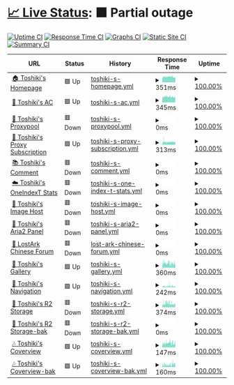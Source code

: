 # [📈 Live Status](https://status.toshiki.top): <!--live status--> **🟧 Partial outage**

[![Uptime CI](https://github.com/andatoshiki/toshiki-status/workflows/Uptime%20CI/badge.svg)](https://github.com/andatoshiki/toshiki-status/actions?query=workflow%3A%22Uptime+CI%22)
[![Response Time CI](https://github.com/andatoshiki/toshiki-status/workflows/Response%20Time%20CI/badge.svg)](https://github.com/andatoshiki/toshiki-status/actions?query=workflow%3A%22Response+Time+CI%22)
[![Graphs CI](https://github.com/andatoshiki/toshiki-status/workflows/Graphs%20CI/badge.svg)](https://github.com/andatoshiki/toshiki-status/actions?query=workflow%3A%22Graphs+CI%22)
[![Static Site CI](https://github.com/andatoshiki/toshiki-status/workflows/Static%20Site%20CI/badge.svg)](https://github.com/andatoshiki/toshiki-status/actions?query=workflow%3A%22Static+Site+CI%22)
[![Summary CI](https://github.com/andatoshiki/toshiki-status/workflows/Summary%20CI/badge.svg)](https://github.com/andatoshiki/toshiki-status/actions?query=workflow%3A%22Summary+CI%22)

<!--start: status pages-->
<!-- This summary is generated by Upptime (https://github.com/upptime/upptime) -->
<!-- Do not edit this manually, your changes will be overwritten -->
<!-- prettier-ignore -->
| URL | Status | History | Response Time | Uptime |
| --- | ------ | ------- | ------------- | ------ |
| <img alt="" src="https://cdn.toshiki.top/img/favicon.png" height="13"> [🏠 Toshiki's Homepage](https://www.toshiki.top/) | 🟩 Up | [toshiki-s-homepage.yml](https://github.com/andatoshiki/toshiki-status/commits/HEAD/history/toshiki-s-homepage.yml) | <details><summary><img alt="Response time graph" src="./graphs/toshiki-s-homepage/response-time-week.png" height="20"> 351ms</summary><br><a href="https://status.toshiki.top/history/toshiki-s-homepage"><img alt="Response time 426" src="https://img.shields.io/endpoint?url=https%3A%2F%2Fraw.githubusercontent.com%2Fandatoshiki%2Ftoshiki-status%2FHEAD%2Fapi%2Ftoshiki-s-homepage%2Fresponse-time.json"></a><br><a href="https://status.toshiki.top/history/toshiki-s-homepage"><img alt="24-hour response time 328" src="https://img.shields.io/endpoint?url=https%3A%2F%2Fraw.githubusercontent.com%2Fandatoshiki%2Ftoshiki-status%2FHEAD%2Fapi%2Ftoshiki-s-homepage%2Fresponse-time-day.json"></a><br><a href="https://status.toshiki.top/history/toshiki-s-homepage"><img alt="7-day response time 351" src="https://img.shields.io/endpoint?url=https%3A%2F%2Fraw.githubusercontent.com%2Fandatoshiki%2Ftoshiki-status%2FHEAD%2Fapi%2Ftoshiki-s-homepage%2Fresponse-time-week.json"></a><br><a href="https://status.toshiki.top/history/toshiki-s-homepage"><img alt="30-day response time 397" src="https://img.shields.io/endpoint?url=https%3A%2F%2Fraw.githubusercontent.com%2Fandatoshiki%2Ftoshiki-status%2FHEAD%2Fapi%2Ftoshiki-s-homepage%2Fresponse-time-month.json"></a><br><a href="https://status.toshiki.top/history/toshiki-s-homepage"><img alt="1-year response time 427" src="https://img.shields.io/endpoint?url=https%3A%2F%2Fraw.githubusercontent.com%2Fandatoshiki%2Ftoshiki-status%2FHEAD%2Fapi%2Ftoshiki-s-homepage%2Fresponse-time-year.json"></a></details> | <details><summary><a href="https://status.toshiki.top/history/toshiki-s-homepage">100.00%</a></summary><a href="https://status.toshiki.top/history/toshiki-s-homepage"><img alt="All-time uptime 100.00%" src="https://img.shields.io/endpoint?url=https%3A%2F%2Fraw.githubusercontent.com%2Fandatoshiki%2Ftoshiki-status%2FHEAD%2Fapi%2Ftoshiki-s-homepage%2Fuptime.json"></a><br><a href="https://status.toshiki.top/history/toshiki-s-homepage"><img alt="24-hour uptime 100.00%" src="https://img.shields.io/endpoint?url=https%3A%2F%2Fraw.githubusercontent.com%2Fandatoshiki%2Ftoshiki-status%2FHEAD%2Fapi%2Ftoshiki-s-homepage%2Fuptime-day.json"></a><br><a href="https://status.toshiki.top/history/toshiki-s-homepage"><img alt="7-day uptime 100.00%" src="https://img.shields.io/endpoint?url=https%3A%2F%2Fraw.githubusercontent.com%2Fandatoshiki%2Ftoshiki-status%2FHEAD%2Fapi%2Ftoshiki-s-homepage%2Fuptime-week.json"></a><br><a href="https://status.toshiki.top/history/toshiki-s-homepage"><img alt="30-day uptime 100.00%" src="https://img.shields.io/endpoint?url=https%3A%2F%2Fraw.githubusercontent.com%2Fandatoshiki%2Ftoshiki-status%2FHEAD%2Fapi%2Ftoshiki-s-homepage%2Fuptime-month.json"></a><br><a href="https://status.toshiki.top/history/toshiki-s-homepage"><img alt="1-year uptime 100.00%" src="https://img.shields.io/endpoint?url=https%3A%2F%2Fraw.githubusercontent.com%2Fandatoshiki%2Ftoshiki-status%2FHEAD%2Fapi%2Ftoshiki-s-homepage%2Fuptime-year.json"></a></details>
| <img alt="" src="https://cdn.toshiki.top/img/favicon.png" height="13"> [💨 Toshiki's AC](https://ac.toshiki.top/) | 🟩 Up | [toshiki-s-ac.yml](https://github.com/andatoshiki/toshiki-status/commits/HEAD/history/toshiki-s-ac.yml) | <details><summary><img alt="Response time graph" src="./graphs/toshiki-s-ac/response-time-week.png" height="20"> 345ms</summary><br><a href="https://status.toshiki.top/history/toshiki-s-ac"><img alt="Response time 386" src="https://img.shields.io/endpoint?url=https%3A%2F%2Fraw.githubusercontent.com%2Fandatoshiki%2Ftoshiki-status%2FHEAD%2Fapi%2Ftoshiki-s-ac%2Fresponse-time.json"></a><br><a href="https://status.toshiki.top/history/toshiki-s-ac"><img alt="24-hour response time 348" src="https://img.shields.io/endpoint?url=https%3A%2F%2Fraw.githubusercontent.com%2Fandatoshiki%2Ftoshiki-status%2FHEAD%2Fapi%2Ftoshiki-s-ac%2Fresponse-time-day.json"></a><br><a href="https://status.toshiki.top/history/toshiki-s-ac"><img alt="7-day response time 345" src="https://img.shields.io/endpoint?url=https%3A%2F%2Fraw.githubusercontent.com%2Fandatoshiki%2Ftoshiki-status%2FHEAD%2Fapi%2Ftoshiki-s-ac%2Fresponse-time-week.json"></a><br><a href="https://status.toshiki.top/history/toshiki-s-ac"><img alt="30-day response time 348" src="https://img.shields.io/endpoint?url=https%3A%2F%2Fraw.githubusercontent.com%2Fandatoshiki%2Ftoshiki-status%2FHEAD%2Fapi%2Ftoshiki-s-ac%2Fresponse-time-month.json"></a><br><a href="https://status.toshiki.top/history/toshiki-s-ac"><img alt="1-year response time 386" src="https://img.shields.io/endpoint?url=https%3A%2F%2Fraw.githubusercontent.com%2Fandatoshiki%2Ftoshiki-status%2FHEAD%2Fapi%2Ftoshiki-s-ac%2Fresponse-time-year.json"></a></details> | <details><summary><a href="https://status.toshiki.top/history/toshiki-s-ac">100.00%</a></summary><a href="https://status.toshiki.top/history/toshiki-s-ac"><img alt="All-time uptime 99.99%" src="https://img.shields.io/endpoint?url=https%3A%2F%2Fraw.githubusercontent.com%2Fandatoshiki%2Ftoshiki-status%2FHEAD%2Fapi%2Ftoshiki-s-ac%2Fuptime.json"></a><br><a href="https://status.toshiki.top/history/toshiki-s-ac"><img alt="24-hour uptime 100.00%" src="https://img.shields.io/endpoint?url=https%3A%2F%2Fraw.githubusercontent.com%2Fandatoshiki%2Ftoshiki-status%2FHEAD%2Fapi%2Ftoshiki-s-ac%2Fuptime-day.json"></a><br><a href="https://status.toshiki.top/history/toshiki-s-ac"><img alt="7-day uptime 100.00%" src="https://img.shields.io/endpoint?url=https%3A%2F%2Fraw.githubusercontent.com%2Fandatoshiki%2Ftoshiki-status%2FHEAD%2Fapi%2Ftoshiki-s-ac%2Fuptime-week.json"></a><br><a href="https://status.toshiki.top/history/toshiki-s-ac"><img alt="30-day uptime 100.00%" src="https://img.shields.io/endpoint?url=https%3A%2F%2Fraw.githubusercontent.com%2Fandatoshiki%2Ftoshiki-status%2FHEAD%2Fapi%2Ftoshiki-s-ac%2Fuptime-month.json"></a><br><a href="https://status.toshiki.top/history/toshiki-s-ac"><img alt="1-year uptime 99.99%" src="https://img.shields.io/endpoint?url=https%3A%2F%2Fraw.githubusercontent.com%2Fandatoshiki%2Ftoshiki-status%2FHEAD%2Fapi%2Ftoshiki-s-ac%2Fuptime-year.json"></a></details>
| <img alt="" src="https://cdn.toshiki.top/img/favicon.png" height="13"> [🌮 Toshiki's Proxypool](https://proxypool.toshiki.top/) | 🟥 Down | [toshiki-s-proxypool.yml](https://github.com/andatoshiki/toshiki-status/commits/HEAD/history/toshiki-s-proxypool.yml) | <details><summary><img alt="Response time graph" src="./graphs/toshiki-s-proxypool/response-time-week.png" height="20"> 0ms</summary><br><a href="https://status.toshiki.top/history/toshiki-s-proxypool"><img alt="Response time 891" src="https://img.shields.io/endpoint?url=https%3A%2F%2Fraw.githubusercontent.com%2Fandatoshiki%2Ftoshiki-status%2FHEAD%2Fapi%2Ftoshiki-s-proxypool%2Fresponse-time.json"></a><br><a href="https://status.toshiki.top/history/toshiki-s-proxypool"><img alt="24-hour response time 0" src="https://img.shields.io/endpoint?url=https%3A%2F%2Fraw.githubusercontent.com%2Fandatoshiki%2Ftoshiki-status%2FHEAD%2Fapi%2Ftoshiki-s-proxypool%2Fresponse-time-day.json"></a><br><a href="https://status.toshiki.top/history/toshiki-s-proxypool"><img alt="7-day response time 0" src="https://img.shields.io/endpoint?url=https%3A%2F%2Fraw.githubusercontent.com%2Fandatoshiki%2Ftoshiki-status%2FHEAD%2Fapi%2Ftoshiki-s-proxypool%2Fresponse-time-week.json"></a><br><a href="https://status.toshiki.top/history/toshiki-s-proxypool"><img alt="30-day response time 0" src="https://img.shields.io/endpoint?url=https%3A%2F%2Fraw.githubusercontent.com%2Fandatoshiki%2Ftoshiki-status%2FHEAD%2Fapi%2Ftoshiki-s-proxypool%2Fresponse-time-month.json"></a><br><a href="https://status.toshiki.top/history/toshiki-s-proxypool"><img alt="1-year response time 891" src="https://img.shields.io/endpoint?url=https%3A%2F%2Fraw.githubusercontent.com%2Fandatoshiki%2Ftoshiki-status%2FHEAD%2Fapi%2Ftoshiki-s-proxypool%2Fresponse-time-year.json"></a></details> | <details><summary><a href="https://status.toshiki.top/history/toshiki-s-proxypool">100.00%</a></summary><a href="https://status.toshiki.top/history/toshiki-s-proxypool"><img alt="All-time uptime 91.08%" src="https://img.shields.io/endpoint?url=https%3A%2F%2Fraw.githubusercontent.com%2Fandatoshiki%2Ftoshiki-status%2FHEAD%2Fapi%2Ftoshiki-s-proxypool%2Fuptime.json"></a><br><a href="https://status.toshiki.top/history/toshiki-s-proxypool"><img alt="24-hour uptime 100.00%" src="https://img.shields.io/endpoint?url=https%3A%2F%2Fraw.githubusercontent.com%2Fandatoshiki%2Ftoshiki-status%2FHEAD%2Fapi%2Ftoshiki-s-proxypool%2Fuptime-day.json"></a><br><a href="https://status.toshiki.top/history/toshiki-s-proxypool"><img alt="7-day uptime 100.00%" src="https://img.shields.io/endpoint?url=https%3A%2F%2Fraw.githubusercontent.com%2Fandatoshiki%2Ftoshiki-status%2FHEAD%2Fapi%2Ftoshiki-s-proxypool%2Fuptime-week.json"></a><br><a href="https://status.toshiki.top/history/toshiki-s-proxypool"><img alt="30-day uptime 100.00%" src="https://img.shields.io/endpoint?url=https%3A%2F%2Fraw.githubusercontent.com%2Fandatoshiki%2Ftoshiki-status%2FHEAD%2Fapi%2Ftoshiki-s-proxypool%2Fuptime-month.json"></a><br><a href="https://status.toshiki.top/history/toshiki-s-proxypool"><img alt="1-year uptime 91.08%" src="https://img.shields.io/endpoint?url=https%3A%2F%2Fraw.githubusercontent.com%2Fandatoshiki%2Ftoshiki-status%2FHEAD%2Fapi%2Ftoshiki-s-proxypool%2Fuptime-year.json"></a></details>
| <img alt="" src="https://cdn.toshiki.top/img/favicon.png" height="13"> [🎏 Toshiki's Proxy Subscription](https://subweb.toshiki.top/) | 🟩 Up | [toshiki-s-proxy-subscription.yml](https://github.com/andatoshiki/toshiki-status/commits/HEAD/history/toshiki-s-proxy-subscription.yml) | <details><summary><img alt="Response time graph" src="./graphs/toshiki-s-proxy-subscription/response-time-week.png" height="20"> 313ms</summary><br><a href="https://status.toshiki.top/history/toshiki-s-proxy-subscription"><img alt="Response time 388" src="https://img.shields.io/endpoint?url=https%3A%2F%2Fraw.githubusercontent.com%2Fandatoshiki%2Ftoshiki-status%2FHEAD%2Fapi%2Ftoshiki-s-proxy-subscription%2Fresponse-time.json"></a><br><a href="https://status.toshiki.top/history/toshiki-s-proxy-subscription"><img alt="24-hour response time 340" src="https://img.shields.io/endpoint?url=https%3A%2F%2Fraw.githubusercontent.com%2Fandatoshiki%2Ftoshiki-status%2FHEAD%2Fapi%2Ftoshiki-s-proxy-subscription%2Fresponse-time-day.json"></a><br><a href="https://status.toshiki.top/history/toshiki-s-proxy-subscription"><img alt="7-day response time 313" src="https://img.shields.io/endpoint?url=https%3A%2F%2Fraw.githubusercontent.com%2Fandatoshiki%2Ftoshiki-status%2FHEAD%2Fapi%2Ftoshiki-s-proxy-subscription%2Fresponse-time-week.json"></a><br><a href="https://status.toshiki.top/history/toshiki-s-proxy-subscription"><img alt="30-day response time 365" src="https://img.shields.io/endpoint?url=https%3A%2F%2Fraw.githubusercontent.com%2Fandatoshiki%2Ftoshiki-status%2FHEAD%2Fapi%2Ftoshiki-s-proxy-subscription%2Fresponse-time-month.json"></a><br><a href="https://status.toshiki.top/history/toshiki-s-proxy-subscription"><img alt="1-year response time 388" src="https://img.shields.io/endpoint?url=https%3A%2F%2Fraw.githubusercontent.com%2Fandatoshiki%2Ftoshiki-status%2FHEAD%2Fapi%2Ftoshiki-s-proxy-subscription%2Fresponse-time-year.json"></a></details> | <details><summary><a href="https://status.toshiki.top/history/toshiki-s-proxy-subscription">100.00%</a></summary><a href="https://status.toshiki.top/history/toshiki-s-proxy-subscription"><img alt="All-time uptime 100.00%" src="https://img.shields.io/endpoint?url=https%3A%2F%2Fraw.githubusercontent.com%2Fandatoshiki%2Ftoshiki-status%2FHEAD%2Fapi%2Ftoshiki-s-proxy-subscription%2Fuptime.json"></a><br><a href="https://status.toshiki.top/history/toshiki-s-proxy-subscription"><img alt="24-hour uptime 100.00%" src="https://img.shields.io/endpoint?url=https%3A%2F%2Fraw.githubusercontent.com%2Fandatoshiki%2Ftoshiki-status%2FHEAD%2Fapi%2Ftoshiki-s-proxy-subscription%2Fuptime-day.json"></a><br><a href="https://status.toshiki.top/history/toshiki-s-proxy-subscription"><img alt="7-day uptime 100.00%" src="https://img.shields.io/endpoint?url=https%3A%2F%2Fraw.githubusercontent.com%2Fandatoshiki%2Ftoshiki-status%2FHEAD%2Fapi%2Ftoshiki-s-proxy-subscription%2Fuptime-week.json"></a><br><a href="https://status.toshiki.top/history/toshiki-s-proxy-subscription"><img alt="30-day uptime 100.00%" src="https://img.shields.io/endpoint?url=https%3A%2F%2Fraw.githubusercontent.com%2Fandatoshiki%2Ftoshiki-status%2FHEAD%2Fapi%2Ftoshiki-s-proxy-subscription%2Fuptime-month.json"></a><br><a href="https://status.toshiki.top/history/toshiki-s-proxy-subscription"><img alt="1-year uptime 100.00%" src="https://img.shields.io/endpoint?url=https%3A%2F%2Fraw.githubusercontent.com%2Fandatoshiki%2Ftoshiki-status%2FHEAD%2Fapi%2Ftoshiki-s-proxy-subscription%2Fuptime-year.json"></a></details>
| <img alt="" src="https://cdn.toshiki.top/img/favicon.png" height="13"> [📚 Toshiki's Comment](https://comment.toshiki.top/) | 🟥 Down | [toshiki-s-comment.yml](https://github.com/andatoshiki/toshiki-status/commits/HEAD/history/toshiki-s-comment.yml) | <details><summary><img alt="Response time graph" src="./graphs/toshiki-s-comment/response-time-week.png" height="20"> 0ms</summary><br><a href="https://status.toshiki.top/history/toshiki-s-comment"><img alt="Response time 3370" src="https://img.shields.io/endpoint?url=https%3A%2F%2Fraw.githubusercontent.com%2Fandatoshiki%2Ftoshiki-status%2FHEAD%2Fapi%2Ftoshiki-s-comment%2Fresponse-time.json"></a><br><a href="https://status.toshiki.top/history/toshiki-s-comment"><img alt="24-hour response time 0" src="https://img.shields.io/endpoint?url=https%3A%2F%2Fraw.githubusercontent.com%2Fandatoshiki%2Ftoshiki-status%2FHEAD%2Fapi%2Ftoshiki-s-comment%2Fresponse-time-day.json"></a><br><a href="https://status.toshiki.top/history/toshiki-s-comment"><img alt="7-day response time 0" src="https://img.shields.io/endpoint?url=https%3A%2F%2Fraw.githubusercontent.com%2Fandatoshiki%2Ftoshiki-status%2FHEAD%2Fapi%2Ftoshiki-s-comment%2Fresponse-time-week.json"></a><br><a href="https://status.toshiki.top/history/toshiki-s-comment"><img alt="30-day response time 0" src="https://img.shields.io/endpoint?url=https%3A%2F%2Fraw.githubusercontent.com%2Fandatoshiki%2Ftoshiki-status%2FHEAD%2Fapi%2Ftoshiki-s-comment%2Fresponse-time-month.json"></a><br><a href="https://status.toshiki.top/history/toshiki-s-comment"><img alt="1-year response time 3370" src="https://img.shields.io/endpoint?url=https%3A%2F%2Fraw.githubusercontent.com%2Fandatoshiki%2Ftoshiki-status%2FHEAD%2Fapi%2Ftoshiki-s-comment%2Fresponse-time-year.json"></a></details> | <details><summary><a href="https://status.toshiki.top/history/toshiki-s-comment">100.00%</a></summary><a href="https://status.toshiki.top/history/toshiki-s-comment"><img alt="All-time uptime 82.71%" src="https://img.shields.io/endpoint?url=https%3A%2F%2Fraw.githubusercontent.com%2Fandatoshiki%2Ftoshiki-status%2FHEAD%2Fapi%2Ftoshiki-s-comment%2Fuptime.json"></a><br><a href="https://status.toshiki.top/history/toshiki-s-comment"><img alt="24-hour uptime 100.00%" src="https://img.shields.io/endpoint?url=https%3A%2F%2Fraw.githubusercontent.com%2Fandatoshiki%2Ftoshiki-status%2FHEAD%2Fapi%2Ftoshiki-s-comment%2Fuptime-day.json"></a><br><a href="https://status.toshiki.top/history/toshiki-s-comment"><img alt="7-day uptime 100.00%" src="https://img.shields.io/endpoint?url=https%3A%2F%2Fraw.githubusercontent.com%2Fandatoshiki%2Ftoshiki-status%2FHEAD%2Fapi%2Ftoshiki-s-comment%2Fuptime-week.json"></a><br><a href="https://status.toshiki.top/history/toshiki-s-comment"><img alt="30-day uptime 100.00%" src="https://img.shields.io/endpoint?url=https%3A%2F%2Fraw.githubusercontent.com%2Fandatoshiki%2Ftoshiki-status%2FHEAD%2Fapi%2Ftoshiki-s-comment%2Fuptime-month.json"></a><br><a href="https://status.toshiki.top/history/toshiki-s-comment"><img alt="1-year uptime 82.71%" src="https://img.shields.io/endpoint?url=https%3A%2F%2Fraw.githubusercontent.com%2Fandatoshiki%2Ftoshiki-status%2FHEAD%2Fapi%2Ftoshiki-s-comment%2Fuptime-year.json"></a></details>
| <img alt="" src="https://cdn.toshiki.top/img/oneindext.ico" height="13"> [☁️ Toshiki's OneIndexT Stats](https://oneindext.toshiki.top/) | 🟥 Down | [toshiki-s-one-index-t-stats.yml](https://github.com/andatoshiki/toshiki-status/commits/HEAD/history/toshiki-s-one-index-t-stats.yml) | <details><summary><img alt="Response time graph" src="./graphs/toshiki-s-one-index-t-stats/response-time-week.png" height="20"> 0ms</summary><br><a href="https://status.toshiki.top/history/toshiki-s-one-index-t-stats"><img alt="Response time 338" src="https://img.shields.io/endpoint?url=https%3A%2F%2Fraw.githubusercontent.com%2Fandatoshiki%2Ftoshiki-status%2FHEAD%2Fapi%2Ftoshiki-s-one-index-t-stats%2Fresponse-time.json"></a><br><a href="https://status.toshiki.top/history/toshiki-s-one-index-t-stats"><img alt="24-hour response time 0" src="https://img.shields.io/endpoint?url=https%3A%2F%2Fraw.githubusercontent.com%2Fandatoshiki%2Ftoshiki-status%2FHEAD%2Fapi%2Ftoshiki-s-one-index-t-stats%2Fresponse-time-day.json"></a><br><a href="https://status.toshiki.top/history/toshiki-s-one-index-t-stats"><img alt="7-day response time 0" src="https://img.shields.io/endpoint?url=https%3A%2F%2Fraw.githubusercontent.com%2Fandatoshiki%2Ftoshiki-status%2FHEAD%2Fapi%2Ftoshiki-s-one-index-t-stats%2Fresponse-time-week.json"></a><br><a href="https://status.toshiki.top/history/toshiki-s-one-index-t-stats"><img alt="30-day response time 0" src="https://img.shields.io/endpoint?url=https%3A%2F%2Fraw.githubusercontent.com%2Fandatoshiki%2Ftoshiki-status%2FHEAD%2Fapi%2Ftoshiki-s-one-index-t-stats%2Fresponse-time-month.json"></a><br><a href="https://status.toshiki.top/history/toshiki-s-one-index-t-stats"><img alt="1-year response time 338" src="https://img.shields.io/endpoint?url=https%3A%2F%2Fraw.githubusercontent.com%2Fandatoshiki%2Ftoshiki-status%2FHEAD%2Fapi%2Ftoshiki-s-one-index-t-stats%2Fresponse-time-year.json"></a></details> | <details><summary><a href="https://status.toshiki.top/history/toshiki-s-one-index-t-stats">100.00%</a></summary><a href="https://status.toshiki.top/history/toshiki-s-one-index-t-stats"><img alt="All-time uptime 82.62%" src="https://img.shields.io/endpoint?url=https%3A%2F%2Fraw.githubusercontent.com%2Fandatoshiki%2Ftoshiki-status%2FHEAD%2Fapi%2Ftoshiki-s-one-index-t-stats%2Fuptime.json"></a><br><a href="https://status.toshiki.top/history/toshiki-s-one-index-t-stats"><img alt="24-hour uptime 100.00%" src="https://img.shields.io/endpoint?url=https%3A%2F%2Fraw.githubusercontent.com%2Fandatoshiki%2Ftoshiki-status%2FHEAD%2Fapi%2Ftoshiki-s-one-index-t-stats%2Fuptime-day.json"></a><br><a href="https://status.toshiki.top/history/toshiki-s-one-index-t-stats"><img alt="7-day uptime 100.00%" src="https://img.shields.io/endpoint?url=https%3A%2F%2Fraw.githubusercontent.com%2Fandatoshiki%2Ftoshiki-status%2FHEAD%2Fapi%2Ftoshiki-s-one-index-t-stats%2Fuptime-week.json"></a><br><a href="https://status.toshiki.top/history/toshiki-s-one-index-t-stats"><img alt="30-day uptime 100.00%" src="https://img.shields.io/endpoint?url=https%3A%2F%2Fraw.githubusercontent.com%2Fandatoshiki%2Ftoshiki-status%2FHEAD%2Fapi%2Ftoshiki-s-one-index-t-stats%2Fuptime-month.json"></a><br><a href="https://status.toshiki.top/history/toshiki-s-one-index-t-stats"><img alt="1-year uptime 82.62%" src="https://img.shields.io/endpoint?url=https%3A%2F%2Fraw.githubusercontent.com%2Fandatoshiki%2Ftoshiki-status%2FHEAD%2Fapi%2Ftoshiki-s-one-index-t-stats%2Fuptime-year.json"></a></details>
| <img alt="" src="https://image.toshiki.top/favicon.ico" height="13"> [🥓 Toshiki's Image Host](https://image.toshiki.top/) | 🟥 Down | [toshiki-s-image-host.yml](https://github.com/andatoshiki/toshiki-status/commits/HEAD/history/toshiki-s-image-host.yml) | <details><summary><img alt="Response time graph" src="./graphs/toshiki-s-image-host/response-time-week.png" height="20"> 0ms</summary><br><a href="https://status.toshiki.top/history/toshiki-s-image-host"><img alt="Response time 687" src="https://img.shields.io/endpoint?url=https%3A%2F%2Fraw.githubusercontent.com%2Fandatoshiki%2Ftoshiki-status%2FHEAD%2Fapi%2Ftoshiki-s-image-host%2Fresponse-time.json"></a><br><a href="https://status.toshiki.top/history/toshiki-s-image-host"><img alt="24-hour response time 0" src="https://img.shields.io/endpoint?url=https%3A%2F%2Fraw.githubusercontent.com%2Fandatoshiki%2Ftoshiki-status%2FHEAD%2Fapi%2Ftoshiki-s-image-host%2Fresponse-time-day.json"></a><br><a href="https://status.toshiki.top/history/toshiki-s-image-host"><img alt="7-day response time 0" src="https://img.shields.io/endpoint?url=https%3A%2F%2Fraw.githubusercontent.com%2Fandatoshiki%2Ftoshiki-status%2FHEAD%2Fapi%2Ftoshiki-s-image-host%2Fresponse-time-week.json"></a><br><a href="https://status.toshiki.top/history/toshiki-s-image-host"><img alt="30-day response time 0" src="https://img.shields.io/endpoint?url=https%3A%2F%2Fraw.githubusercontent.com%2Fandatoshiki%2Ftoshiki-status%2FHEAD%2Fapi%2Ftoshiki-s-image-host%2Fresponse-time-month.json"></a><br><a href="https://status.toshiki.top/history/toshiki-s-image-host"><img alt="1-year response time 687" src="https://img.shields.io/endpoint?url=https%3A%2F%2Fraw.githubusercontent.com%2Fandatoshiki%2Ftoshiki-status%2FHEAD%2Fapi%2Ftoshiki-s-image-host%2Fresponse-time-year.json"></a></details> | <details><summary><a href="https://status.toshiki.top/history/toshiki-s-image-host">100.00%</a></summary><a href="https://status.toshiki.top/history/toshiki-s-image-host"><img alt="All-time uptime 99.43%" src="https://img.shields.io/endpoint?url=https%3A%2F%2Fraw.githubusercontent.com%2Fandatoshiki%2Ftoshiki-status%2FHEAD%2Fapi%2Ftoshiki-s-image-host%2Fuptime.json"></a><br><a href="https://status.toshiki.top/history/toshiki-s-image-host"><img alt="24-hour uptime 100.00%" src="https://img.shields.io/endpoint?url=https%3A%2F%2Fraw.githubusercontent.com%2Fandatoshiki%2Ftoshiki-status%2FHEAD%2Fapi%2Ftoshiki-s-image-host%2Fuptime-day.json"></a><br><a href="https://status.toshiki.top/history/toshiki-s-image-host"><img alt="7-day uptime 100.00%" src="https://img.shields.io/endpoint?url=https%3A%2F%2Fraw.githubusercontent.com%2Fandatoshiki%2Ftoshiki-status%2FHEAD%2Fapi%2Ftoshiki-s-image-host%2Fuptime-week.json"></a><br><a href="https://status.toshiki.top/history/toshiki-s-image-host"><img alt="30-day uptime 100.00%" src="https://img.shields.io/endpoint?url=https%3A%2F%2Fraw.githubusercontent.com%2Fandatoshiki%2Ftoshiki-status%2FHEAD%2Fapi%2Ftoshiki-s-image-host%2Fuptime-month.json"></a><br><a href="https://status.toshiki.top/history/toshiki-s-image-host"><img alt="1-year uptime 99.43%" src="https://img.shields.io/endpoint?url=https%3A%2F%2Fraw.githubusercontent.com%2Fandatoshiki%2Ftoshiki-status%2FHEAD%2Fapi%2Ftoshiki-s-image-host%2Fuptime-year.json"></a></details>
| <img alt="" src="https://cdn.toshiki.top/img/favicon.png" height="13"> [🍭 Toshiki's Aria2 Panel](http://download.toshiki.top/) | 🟥 Down | [toshiki-s-aria2-panel.yml](https://github.com/andatoshiki/toshiki-status/commits/HEAD/history/toshiki-s-aria2-panel.yml) | <details><summary><img alt="Response time graph" src="./graphs/toshiki-s-aria2-panel/response-time-week.png" height="20"> 0ms</summary><br><a href="https://status.toshiki.top/history/toshiki-s-aria2-panel"><img alt="Response time 2131" src="https://img.shields.io/endpoint?url=https%3A%2F%2Fraw.githubusercontent.com%2Fandatoshiki%2Ftoshiki-status%2FHEAD%2Fapi%2Ftoshiki-s-aria2-panel%2Fresponse-time.json"></a><br><a href="https://status.toshiki.top/history/toshiki-s-aria2-panel"><img alt="24-hour response time 0" src="https://img.shields.io/endpoint?url=https%3A%2F%2Fraw.githubusercontent.com%2Fandatoshiki%2Ftoshiki-status%2FHEAD%2Fapi%2Ftoshiki-s-aria2-panel%2Fresponse-time-day.json"></a><br><a href="https://status.toshiki.top/history/toshiki-s-aria2-panel"><img alt="7-day response time 0" src="https://img.shields.io/endpoint?url=https%3A%2F%2Fraw.githubusercontent.com%2Fandatoshiki%2Ftoshiki-status%2FHEAD%2Fapi%2Ftoshiki-s-aria2-panel%2Fresponse-time-week.json"></a><br><a href="https://status.toshiki.top/history/toshiki-s-aria2-panel"><img alt="30-day response time 0" src="https://img.shields.io/endpoint?url=https%3A%2F%2Fraw.githubusercontent.com%2Fandatoshiki%2Ftoshiki-status%2FHEAD%2Fapi%2Ftoshiki-s-aria2-panel%2Fresponse-time-month.json"></a><br><a href="https://status.toshiki.top/history/toshiki-s-aria2-panel"><img alt="1-year response time 2131" src="https://img.shields.io/endpoint?url=https%3A%2F%2Fraw.githubusercontent.com%2Fandatoshiki%2Ftoshiki-status%2FHEAD%2Fapi%2Ftoshiki-s-aria2-panel%2Fresponse-time-year.json"></a></details> | <details><summary><a href="https://status.toshiki.top/history/toshiki-s-aria2-panel">100.00%</a></summary><a href="https://status.toshiki.top/history/toshiki-s-aria2-panel"><img alt="All-time uptime 75.24%" src="https://img.shields.io/endpoint?url=https%3A%2F%2Fraw.githubusercontent.com%2Fandatoshiki%2Ftoshiki-status%2FHEAD%2Fapi%2Ftoshiki-s-aria2-panel%2Fuptime.json"></a><br><a href="https://status.toshiki.top/history/toshiki-s-aria2-panel"><img alt="24-hour uptime 100.00%" src="https://img.shields.io/endpoint?url=https%3A%2F%2Fraw.githubusercontent.com%2Fandatoshiki%2Ftoshiki-status%2FHEAD%2Fapi%2Ftoshiki-s-aria2-panel%2Fuptime-day.json"></a><br><a href="https://status.toshiki.top/history/toshiki-s-aria2-panel"><img alt="7-day uptime 100.00%" src="https://img.shields.io/endpoint?url=https%3A%2F%2Fraw.githubusercontent.com%2Fandatoshiki%2Ftoshiki-status%2FHEAD%2Fapi%2Ftoshiki-s-aria2-panel%2Fuptime-week.json"></a><br><a href="https://status.toshiki.top/history/toshiki-s-aria2-panel"><img alt="30-day uptime 100.00%" src="https://img.shields.io/endpoint?url=https%3A%2F%2Fraw.githubusercontent.com%2Fandatoshiki%2Ftoshiki-status%2FHEAD%2Fapi%2Ftoshiki-s-aria2-panel%2Fuptime-month.json"></a><br><a href="https://status.toshiki.top/history/toshiki-s-aria2-panel"><img alt="1-year uptime 75.24%" src="https://img.shields.io/endpoint?url=https%3A%2F%2Fraw.githubusercontent.com%2Fandatoshiki%2Ftoshiki-status%2FHEAD%2Fapi%2Ftoshiki-s-aria2-panel%2Fuptime-year.json"></a></details>
| <img alt="" src="https://cdn.jsdelivr.net/gh/white-windmills/lostark-forum@master/img/lostarkFavicon/lostarkFav.png" height="13"> [🍛 LostArk Chinese Forum](https://lost-ark.top/) | 🟥 Down | [lost-ark-chinese-forum.yml](https://github.com/andatoshiki/toshiki-status/commits/HEAD/history/lost-ark-chinese-forum.yml) | <details><summary><img alt="Response time graph" src="./graphs/lost-ark-chinese-forum/response-time-week.png" height="20"> 0ms</summary><br><a href="https://status.toshiki.top/history/lost-ark-chinese-forum"><img alt="Response time 2747" src="https://img.shields.io/endpoint?url=https%3A%2F%2Fraw.githubusercontent.com%2Fandatoshiki%2Ftoshiki-status%2FHEAD%2Fapi%2Flost-ark-chinese-forum%2Fresponse-time.json"></a><br><a href="https://status.toshiki.top/history/lost-ark-chinese-forum"><img alt="24-hour response time 0" src="https://img.shields.io/endpoint?url=https%3A%2F%2Fraw.githubusercontent.com%2Fandatoshiki%2Ftoshiki-status%2FHEAD%2Fapi%2Flost-ark-chinese-forum%2Fresponse-time-day.json"></a><br><a href="https://status.toshiki.top/history/lost-ark-chinese-forum"><img alt="7-day response time 0" src="https://img.shields.io/endpoint?url=https%3A%2F%2Fraw.githubusercontent.com%2Fandatoshiki%2Ftoshiki-status%2FHEAD%2Fapi%2Flost-ark-chinese-forum%2Fresponse-time-week.json"></a><br><a href="https://status.toshiki.top/history/lost-ark-chinese-forum"><img alt="30-day response time 0" src="https://img.shields.io/endpoint?url=https%3A%2F%2Fraw.githubusercontent.com%2Fandatoshiki%2Ftoshiki-status%2FHEAD%2Fapi%2Flost-ark-chinese-forum%2Fresponse-time-month.json"></a><br><a href="https://status.toshiki.top/history/lost-ark-chinese-forum"><img alt="1-year response time 2747" src="https://img.shields.io/endpoint?url=https%3A%2F%2Fraw.githubusercontent.com%2Fandatoshiki%2Ftoshiki-status%2FHEAD%2Fapi%2Flost-ark-chinese-forum%2Fresponse-time-year.json"></a></details> | <details><summary><a href="https://status.toshiki.top/history/lost-ark-chinese-forum">100.00%</a></summary><a href="https://status.toshiki.top/history/lost-ark-chinese-forum"><img alt="All-time uptime 95.08%" src="https://img.shields.io/endpoint?url=https%3A%2F%2Fraw.githubusercontent.com%2Fandatoshiki%2Ftoshiki-status%2FHEAD%2Fapi%2Flost-ark-chinese-forum%2Fuptime.json"></a><br><a href="https://status.toshiki.top/history/lost-ark-chinese-forum"><img alt="24-hour uptime 100.00%" src="https://img.shields.io/endpoint?url=https%3A%2F%2Fraw.githubusercontent.com%2Fandatoshiki%2Ftoshiki-status%2FHEAD%2Fapi%2Flost-ark-chinese-forum%2Fuptime-day.json"></a><br><a href="https://status.toshiki.top/history/lost-ark-chinese-forum"><img alt="7-day uptime 100.00%" src="https://img.shields.io/endpoint?url=https%3A%2F%2Fraw.githubusercontent.com%2Fandatoshiki%2Ftoshiki-status%2FHEAD%2Fapi%2Flost-ark-chinese-forum%2Fuptime-week.json"></a><br><a href="https://status.toshiki.top/history/lost-ark-chinese-forum"><img alt="30-day uptime 68.43%" src="https://img.shields.io/endpoint?url=https%3A%2F%2Fraw.githubusercontent.com%2Fandatoshiki%2Ftoshiki-status%2FHEAD%2Fapi%2Flost-ark-chinese-forum%2Fuptime-month.json"></a><br><a href="https://status.toshiki.top/history/lost-ark-chinese-forum"><img alt="1-year uptime 95.08%" src="https://img.shields.io/endpoint?url=https%3A%2F%2Fraw.githubusercontent.com%2Fandatoshiki%2Ftoshiki-status%2FHEAD%2Fapi%2Flost-ark-chinese-forum%2Fuptime-year.json"></a></details>
| <img alt="" src="https://gallery.toshiki.top/favicon.ico" height="13"> [🎠 Toshiki's Gallery](https://gallery.toshiki.top/) | 🟩 Up | [toshiki-s-gallery.yml](https://github.com/andatoshiki/toshiki-status/commits/HEAD/history/toshiki-s-gallery.yml) | <details><summary><img alt="Response time graph" src="./graphs/toshiki-s-gallery/response-time-week.png" height="20"> 360ms</summary><br><a href="https://status.toshiki.top/history/toshiki-s-gallery"><img alt="Response time 370" src="https://img.shields.io/endpoint?url=https%3A%2F%2Fraw.githubusercontent.com%2Fandatoshiki%2Ftoshiki-status%2FHEAD%2Fapi%2Ftoshiki-s-gallery%2Fresponse-time.json"></a><br><a href="https://status.toshiki.top/history/toshiki-s-gallery"><img alt="24-hour response time 378" src="https://img.shields.io/endpoint?url=https%3A%2F%2Fraw.githubusercontent.com%2Fandatoshiki%2Ftoshiki-status%2FHEAD%2Fapi%2Ftoshiki-s-gallery%2Fresponse-time-day.json"></a><br><a href="https://status.toshiki.top/history/toshiki-s-gallery"><img alt="7-day response time 360" src="https://img.shields.io/endpoint?url=https%3A%2F%2Fraw.githubusercontent.com%2Fandatoshiki%2Ftoshiki-status%2FHEAD%2Fapi%2Ftoshiki-s-gallery%2Fresponse-time-week.json"></a><br><a href="https://status.toshiki.top/history/toshiki-s-gallery"><img alt="30-day response time 385" src="https://img.shields.io/endpoint?url=https%3A%2F%2Fraw.githubusercontent.com%2Fandatoshiki%2Ftoshiki-status%2FHEAD%2Fapi%2Ftoshiki-s-gallery%2Fresponse-time-month.json"></a><br><a href="https://status.toshiki.top/history/toshiki-s-gallery"><img alt="1-year response time 370" src="https://img.shields.io/endpoint?url=https%3A%2F%2Fraw.githubusercontent.com%2Fandatoshiki%2Ftoshiki-status%2FHEAD%2Fapi%2Ftoshiki-s-gallery%2Fresponse-time-year.json"></a></details> | <details><summary><a href="https://status.toshiki.top/history/toshiki-s-gallery">100.00%</a></summary><a href="https://status.toshiki.top/history/toshiki-s-gallery"><img alt="All-time uptime 99.99%" src="https://img.shields.io/endpoint?url=https%3A%2F%2Fraw.githubusercontent.com%2Fandatoshiki%2Ftoshiki-status%2FHEAD%2Fapi%2Ftoshiki-s-gallery%2Fuptime.json"></a><br><a href="https://status.toshiki.top/history/toshiki-s-gallery"><img alt="24-hour uptime 100.00%" src="https://img.shields.io/endpoint?url=https%3A%2F%2Fraw.githubusercontent.com%2Fandatoshiki%2Ftoshiki-status%2FHEAD%2Fapi%2Ftoshiki-s-gallery%2Fuptime-day.json"></a><br><a href="https://status.toshiki.top/history/toshiki-s-gallery"><img alt="7-day uptime 100.00%" src="https://img.shields.io/endpoint?url=https%3A%2F%2Fraw.githubusercontent.com%2Fandatoshiki%2Ftoshiki-status%2FHEAD%2Fapi%2Ftoshiki-s-gallery%2Fuptime-week.json"></a><br><a href="https://status.toshiki.top/history/toshiki-s-gallery"><img alt="30-day uptime 100.00%" src="https://img.shields.io/endpoint?url=https%3A%2F%2Fraw.githubusercontent.com%2Fandatoshiki%2Ftoshiki-status%2FHEAD%2Fapi%2Ftoshiki-s-gallery%2Fuptime-month.json"></a><br><a href="https://status.toshiki.top/history/toshiki-s-gallery"><img alt="1-year uptime 99.99%" src="https://img.shields.io/endpoint?url=https%3A%2F%2Fraw.githubusercontent.com%2Fandatoshiki%2Ftoshiki-status%2FHEAD%2Fapi%2Ftoshiki-s-gallery%2Fuptime-year.json"></a></details>
| <img alt="" src="https://gallery.toshiki.top/favicon.ico" height="13"> [🍩 Toshiki's Navigation](https://nav.toshiki.top/) | 🟩 Up | [toshiki-s-navigation.yml](https://github.com/andatoshiki/toshiki-status/commits/HEAD/history/toshiki-s-navigation.yml) | <details><summary><img alt="Response time graph" src="./graphs/toshiki-s-navigation/response-time-week.png" height="20"> 242ms</summary><br><a href="https://status.toshiki.top/history/toshiki-s-navigation"><img alt="Response time 273" src="https://img.shields.io/endpoint?url=https%3A%2F%2Fraw.githubusercontent.com%2Fandatoshiki%2Ftoshiki-status%2FHEAD%2Fapi%2Ftoshiki-s-navigation%2Fresponse-time.json"></a><br><a href="https://status.toshiki.top/history/toshiki-s-navigation"><img alt="24-hour response time 184" src="https://img.shields.io/endpoint?url=https%3A%2F%2Fraw.githubusercontent.com%2Fandatoshiki%2Ftoshiki-status%2FHEAD%2Fapi%2Ftoshiki-s-navigation%2Fresponse-time-day.json"></a><br><a href="https://status.toshiki.top/history/toshiki-s-navigation"><img alt="7-day response time 242" src="https://img.shields.io/endpoint?url=https%3A%2F%2Fraw.githubusercontent.com%2Fandatoshiki%2Ftoshiki-status%2FHEAD%2Fapi%2Ftoshiki-s-navigation%2Fresponse-time-week.json"></a><br><a href="https://status.toshiki.top/history/toshiki-s-navigation"><img alt="30-day response time 253" src="https://img.shields.io/endpoint?url=https%3A%2F%2Fraw.githubusercontent.com%2Fandatoshiki%2Ftoshiki-status%2FHEAD%2Fapi%2Ftoshiki-s-navigation%2Fresponse-time-month.json"></a><br><a href="https://status.toshiki.top/history/toshiki-s-navigation"><img alt="1-year response time 273" src="https://img.shields.io/endpoint?url=https%3A%2F%2Fraw.githubusercontent.com%2Fandatoshiki%2Ftoshiki-status%2FHEAD%2Fapi%2Ftoshiki-s-navigation%2Fresponse-time-year.json"></a></details> | <details><summary><a href="https://status.toshiki.top/history/toshiki-s-navigation">100.00%</a></summary><a href="https://status.toshiki.top/history/toshiki-s-navigation"><img alt="All-time uptime 99.04%" src="https://img.shields.io/endpoint?url=https%3A%2F%2Fraw.githubusercontent.com%2Fandatoshiki%2Ftoshiki-status%2FHEAD%2Fapi%2Ftoshiki-s-navigation%2Fuptime.json"></a><br><a href="https://status.toshiki.top/history/toshiki-s-navigation"><img alt="24-hour uptime 100.00%" src="https://img.shields.io/endpoint?url=https%3A%2F%2Fraw.githubusercontent.com%2Fandatoshiki%2Ftoshiki-status%2FHEAD%2Fapi%2Ftoshiki-s-navigation%2Fuptime-day.json"></a><br><a href="https://status.toshiki.top/history/toshiki-s-navigation"><img alt="7-day uptime 100.00%" src="https://img.shields.io/endpoint?url=https%3A%2F%2Fraw.githubusercontent.com%2Fandatoshiki%2Ftoshiki-status%2FHEAD%2Fapi%2Ftoshiki-s-navigation%2Fuptime-week.json"></a><br><a href="https://status.toshiki.top/history/toshiki-s-navigation"><img alt="30-day uptime 100.00%" src="https://img.shields.io/endpoint?url=https%3A%2F%2Fraw.githubusercontent.com%2Fandatoshiki%2Ftoshiki-status%2FHEAD%2Fapi%2Ftoshiki-s-navigation%2Fuptime-month.json"></a><br><a href="https://status.toshiki.top/history/toshiki-s-navigation"><img alt="1-year uptime 99.04%" src="https://img.shields.io/endpoint?url=https%3A%2F%2Fraw.githubusercontent.com%2Fandatoshiki%2Ftoshiki-status%2FHEAD%2Fapi%2Ftoshiki-s-navigation%2Fuptime-year.json"></a></details>
| <img alt="" src="https://gallery.toshiki.top/favicon.ico" height="13"> [🐻 Toshiki's R2 Storage](https://r2.toshiki.dev/) | 🟥 Down | [toshiki-s-r2-storage.yml](https://github.com/andatoshiki/toshiki-status/commits/HEAD/history/toshiki-s-r2-storage.yml) | <details><summary><img alt="Response time graph" src="./graphs/toshiki-s-r2-storage/response-time-week.png" height="20"> 374ms</summary><br><a href="https://status.toshiki.top/history/toshiki-s-r2-storage"><img alt="Response time 410" src="https://img.shields.io/endpoint?url=https%3A%2F%2Fraw.githubusercontent.com%2Fandatoshiki%2Ftoshiki-status%2FHEAD%2Fapi%2Ftoshiki-s-r2-storage%2Fresponse-time.json"></a><br><a href="https://status.toshiki.top/history/toshiki-s-r2-storage"><img alt="24-hour response time 360" src="https://img.shields.io/endpoint?url=https%3A%2F%2Fraw.githubusercontent.com%2Fandatoshiki%2Ftoshiki-status%2FHEAD%2Fapi%2Ftoshiki-s-r2-storage%2Fresponse-time-day.json"></a><br><a href="https://status.toshiki.top/history/toshiki-s-r2-storage"><img alt="7-day response time 374" src="https://img.shields.io/endpoint?url=https%3A%2F%2Fraw.githubusercontent.com%2Fandatoshiki%2Ftoshiki-status%2FHEAD%2Fapi%2Ftoshiki-s-r2-storage%2Fresponse-time-week.json"></a><br><a href="https://status.toshiki.top/history/toshiki-s-r2-storage"><img alt="30-day response time 392" src="https://img.shields.io/endpoint?url=https%3A%2F%2Fraw.githubusercontent.com%2Fandatoshiki%2Ftoshiki-status%2FHEAD%2Fapi%2Ftoshiki-s-r2-storage%2Fresponse-time-month.json"></a><br><a href="https://status.toshiki.top/history/toshiki-s-r2-storage"><img alt="1-year response time 410" src="https://img.shields.io/endpoint?url=https%3A%2F%2Fraw.githubusercontent.com%2Fandatoshiki%2Ftoshiki-status%2FHEAD%2Fapi%2Ftoshiki-s-r2-storage%2Fresponse-time-year.json"></a></details> | <details><summary><a href="https://status.toshiki.top/history/toshiki-s-r2-storage">100.00%</a></summary><a href="https://status.toshiki.top/history/toshiki-s-r2-storage"><img alt="All-time uptime 83.54%" src="https://img.shields.io/endpoint?url=https%3A%2F%2Fraw.githubusercontent.com%2Fandatoshiki%2Ftoshiki-status%2FHEAD%2Fapi%2Ftoshiki-s-r2-storage%2Fuptime.json"></a><br><a href="https://status.toshiki.top/history/toshiki-s-r2-storage"><img alt="24-hour uptime 100.00%" src="https://img.shields.io/endpoint?url=https%3A%2F%2Fraw.githubusercontent.com%2Fandatoshiki%2Ftoshiki-status%2FHEAD%2Fapi%2Ftoshiki-s-r2-storage%2Fuptime-day.json"></a><br><a href="https://status.toshiki.top/history/toshiki-s-r2-storage"><img alt="7-day uptime 100.00%" src="https://img.shields.io/endpoint?url=https%3A%2F%2Fraw.githubusercontent.com%2Fandatoshiki%2Ftoshiki-status%2FHEAD%2Fapi%2Ftoshiki-s-r2-storage%2Fuptime-week.json"></a><br><a href="https://status.toshiki.top/history/toshiki-s-r2-storage"><img alt="30-day uptime 100.00%" src="https://img.shields.io/endpoint?url=https%3A%2F%2Fraw.githubusercontent.com%2Fandatoshiki%2Ftoshiki-status%2FHEAD%2Fapi%2Ftoshiki-s-r2-storage%2Fuptime-month.json"></a><br><a href="https://status.toshiki.top/history/toshiki-s-r2-storage"><img alt="1-year uptime 83.54%" src="https://img.shields.io/endpoint?url=https%3A%2F%2Fraw.githubusercontent.com%2Fandatoshiki%2Ftoshiki-status%2FHEAD%2Fapi%2Ftoshiki-s-r2-storage%2Fuptime-year.json"></a></details>
| <img alt="" src="https://gallery.toshiki.top/favicon.ico" height="13"> [🐗 Toshiki's R2 Storage-bak](https://r2.toshiki.top/) | 🟥 Down | [toshiki-s-r2-storage-bak.yml](https://github.com/andatoshiki/toshiki-status/commits/HEAD/history/toshiki-s-r2-storage-bak.yml) | <details><summary><img alt="Response time graph" src="./graphs/toshiki-s-r2-storage-bak/response-time-week.png" height="20"> 0ms</summary><br><a href="https://status.toshiki.top/history/toshiki-s-r2-storage-bak"><img alt="Response time 481" src="https://img.shields.io/endpoint?url=https%3A%2F%2Fraw.githubusercontent.com%2Fandatoshiki%2Ftoshiki-status%2FHEAD%2Fapi%2Ftoshiki-s-r2-storage-bak%2Fresponse-time.json"></a><br><a href="https://status.toshiki.top/history/toshiki-s-r2-storage-bak"><img alt="24-hour response time 0" src="https://img.shields.io/endpoint?url=https%3A%2F%2Fraw.githubusercontent.com%2Fandatoshiki%2Ftoshiki-status%2FHEAD%2Fapi%2Ftoshiki-s-r2-storage-bak%2Fresponse-time-day.json"></a><br><a href="https://status.toshiki.top/history/toshiki-s-r2-storage-bak"><img alt="7-day response time 0" src="https://img.shields.io/endpoint?url=https%3A%2F%2Fraw.githubusercontent.com%2Fandatoshiki%2Ftoshiki-status%2FHEAD%2Fapi%2Ftoshiki-s-r2-storage-bak%2Fresponse-time-week.json"></a><br><a href="https://status.toshiki.top/history/toshiki-s-r2-storage-bak"><img alt="30-day response time 0" src="https://img.shields.io/endpoint?url=https%3A%2F%2Fraw.githubusercontent.com%2Fandatoshiki%2Ftoshiki-status%2FHEAD%2Fapi%2Ftoshiki-s-r2-storage-bak%2Fresponse-time-month.json"></a><br><a href="https://status.toshiki.top/history/toshiki-s-r2-storage-bak"><img alt="1-year response time 481" src="https://img.shields.io/endpoint?url=https%3A%2F%2Fraw.githubusercontent.com%2Fandatoshiki%2Ftoshiki-status%2FHEAD%2Fapi%2Ftoshiki-s-r2-storage-bak%2Fresponse-time-year.json"></a></details> | <details><summary><a href="https://status.toshiki.top/history/toshiki-s-r2-storage-bak">100.00%</a></summary><a href="https://status.toshiki.top/history/toshiki-s-r2-storage-bak"><img alt="All-time uptime 83.54%" src="https://img.shields.io/endpoint?url=https%3A%2F%2Fraw.githubusercontent.com%2Fandatoshiki%2Ftoshiki-status%2FHEAD%2Fapi%2Ftoshiki-s-r2-storage-bak%2Fuptime.json"></a><br><a href="https://status.toshiki.top/history/toshiki-s-r2-storage-bak"><img alt="24-hour uptime 100.00%" src="https://img.shields.io/endpoint?url=https%3A%2F%2Fraw.githubusercontent.com%2Fandatoshiki%2Ftoshiki-status%2FHEAD%2Fapi%2Ftoshiki-s-r2-storage-bak%2Fuptime-day.json"></a><br><a href="https://status.toshiki.top/history/toshiki-s-r2-storage-bak"><img alt="7-day uptime 100.00%" src="https://img.shields.io/endpoint?url=https%3A%2F%2Fraw.githubusercontent.com%2Fandatoshiki%2Ftoshiki-status%2FHEAD%2Fapi%2Ftoshiki-s-r2-storage-bak%2Fuptime-week.json"></a><br><a href="https://status.toshiki.top/history/toshiki-s-r2-storage-bak"><img alt="30-day uptime 100.00%" src="https://img.shields.io/endpoint?url=https%3A%2F%2Fraw.githubusercontent.com%2Fandatoshiki%2Ftoshiki-status%2FHEAD%2Fapi%2Ftoshiki-s-r2-storage-bak%2Fuptime-month.json"></a><br><a href="https://status.toshiki.top/history/toshiki-s-r2-storage-bak"><img alt="1-year uptime 83.54%" src="https://img.shields.io/endpoint?url=https%3A%2F%2Fraw.githubusercontent.com%2Fandatoshiki%2Ftoshiki-status%2FHEAD%2Fapi%2Ftoshiki-s-r2-storage-bak%2Fuptime-year.json"></a></details>
| <img alt="" src="https://gallery.toshiki.top/favicon.ico" height="13"> [🎶 Toshiki's Coverview](https://coverview.toshiki.dev/) | 🟩 Up | [toshiki-s-coverview.yml](https://github.com/andatoshiki/toshiki-status/commits/HEAD/history/toshiki-s-coverview.yml) | <details><summary><img alt="Response time graph" src="./graphs/toshiki-s-coverview/response-time-week.png" height="20"> 147ms</summary><br><a href="https://status.toshiki.top/history/toshiki-s-coverview"><img alt="Response time 178" src="https://img.shields.io/endpoint?url=https%3A%2F%2Fraw.githubusercontent.com%2Fandatoshiki%2Ftoshiki-status%2FHEAD%2Fapi%2Ftoshiki-s-coverview%2Fresponse-time.json"></a><br><a href="https://status.toshiki.top/history/toshiki-s-coverview"><img alt="24-hour response time 156" src="https://img.shields.io/endpoint?url=https%3A%2F%2Fraw.githubusercontent.com%2Fandatoshiki%2Ftoshiki-status%2FHEAD%2Fapi%2Ftoshiki-s-coverview%2Fresponse-time-day.json"></a><br><a href="https://status.toshiki.top/history/toshiki-s-coverview"><img alt="7-day response time 147" src="https://img.shields.io/endpoint?url=https%3A%2F%2Fraw.githubusercontent.com%2Fandatoshiki%2Ftoshiki-status%2FHEAD%2Fapi%2Ftoshiki-s-coverview%2Fresponse-time-week.json"></a><br><a href="https://status.toshiki.top/history/toshiki-s-coverview"><img alt="30-day response time 142" src="https://img.shields.io/endpoint?url=https%3A%2F%2Fraw.githubusercontent.com%2Fandatoshiki%2Ftoshiki-status%2FHEAD%2Fapi%2Ftoshiki-s-coverview%2Fresponse-time-month.json"></a><br><a href="https://status.toshiki.top/history/toshiki-s-coverview"><img alt="1-year response time 178" src="https://img.shields.io/endpoint?url=https%3A%2F%2Fraw.githubusercontent.com%2Fandatoshiki%2Ftoshiki-status%2FHEAD%2Fapi%2Ftoshiki-s-coverview%2Fresponse-time-year.json"></a></details> | <details><summary><a href="https://status.toshiki.top/history/toshiki-s-coverview">100.00%</a></summary><a href="https://status.toshiki.top/history/toshiki-s-coverview"><img alt="All-time uptime 100.00%" src="https://img.shields.io/endpoint?url=https%3A%2F%2Fraw.githubusercontent.com%2Fandatoshiki%2Ftoshiki-status%2FHEAD%2Fapi%2Ftoshiki-s-coverview%2Fuptime.json"></a><br><a href="https://status.toshiki.top/history/toshiki-s-coverview"><img alt="24-hour uptime 100.00%" src="https://img.shields.io/endpoint?url=https%3A%2F%2Fraw.githubusercontent.com%2Fandatoshiki%2Ftoshiki-status%2FHEAD%2Fapi%2Ftoshiki-s-coverview%2Fuptime-day.json"></a><br><a href="https://status.toshiki.top/history/toshiki-s-coverview"><img alt="7-day uptime 100.00%" src="https://img.shields.io/endpoint?url=https%3A%2F%2Fraw.githubusercontent.com%2Fandatoshiki%2Ftoshiki-status%2FHEAD%2Fapi%2Ftoshiki-s-coverview%2Fuptime-week.json"></a><br><a href="https://status.toshiki.top/history/toshiki-s-coverview"><img alt="30-day uptime 100.00%" src="https://img.shields.io/endpoint?url=https%3A%2F%2Fraw.githubusercontent.com%2Fandatoshiki%2Ftoshiki-status%2FHEAD%2Fapi%2Ftoshiki-s-coverview%2Fuptime-month.json"></a><br><a href="https://status.toshiki.top/history/toshiki-s-coverview"><img alt="1-year uptime 100.00%" src="https://img.shields.io/endpoint?url=https%3A%2F%2Fraw.githubusercontent.com%2Fandatoshiki%2Ftoshiki-status%2FHEAD%2Fapi%2Ftoshiki-s-coverview%2Fuptime-year.json"></a></details>
| <img alt="" src="https://gallery.toshiki.top/favicon.ico" height="13"> [🎶 Toshiki's Coverview-bak](https://coverview.toshiki.top/) | 🟩 Up | [toshiki-s-coverview-bak.yml](https://github.com/andatoshiki/toshiki-status/commits/HEAD/history/toshiki-s-coverview-bak.yml) | <details><summary><img alt="Response time graph" src="./graphs/toshiki-s-coverview-bak/response-time-week.png" height="20"> 160ms</summary><br><a href="https://status.toshiki.top/history/toshiki-s-coverview-bak"><img alt="Response time 199" src="https://img.shields.io/endpoint?url=https%3A%2F%2Fraw.githubusercontent.com%2Fandatoshiki%2Ftoshiki-status%2FHEAD%2Fapi%2Ftoshiki-s-coverview-bak%2Fresponse-time.json"></a><br><a href="https://status.toshiki.top/history/toshiki-s-coverview-bak"><img alt="24-hour response time 219" src="https://img.shields.io/endpoint?url=https%3A%2F%2Fraw.githubusercontent.com%2Fandatoshiki%2Ftoshiki-status%2FHEAD%2Fapi%2Ftoshiki-s-coverview-bak%2Fresponse-time-day.json"></a><br><a href="https://status.toshiki.top/history/toshiki-s-coverview-bak"><img alt="7-day response time 160" src="https://img.shields.io/endpoint?url=https%3A%2F%2Fraw.githubusercontent.com%2Fandatoshiki%2Ftoshiki-status%2FHEAD%2Fapi%2Ftoshiki-s-coverview-bak%2Fresponse-time-week.json"></a><br><a href="https://status.toshiki.top/history/toshiki-s-coverview-bak"><img alt="30-day response time 163" src="https://img.shields.io/endpoint?url=https%3A%2F%2Fraw.githubusercontent.com%2Fandatoshiki%2Ftoshiki-status%2FHEAD%2Fapi%2Ftoshiki-s-coverview-bak%2Fresponse-time-month.json"></a><br><a href="https://status.toshiki.top/history/toshiki-s-coverview-bak"><img alt="1-year response time 199" src="https://img.shields.io/endpoint?url=https%3A%2F%2Fraw.githubusercontent.com%2Fandatoshiki%2Ftoshiki-status%2FHEAD%2Fapi%2Ftoshiki-s-coverview-bak%2Fresponse-time-year.json"></a></details> | <details><summary><a href="https://status.toshiki.top/history/toshiki-s-coverview-bak">100.00%</a></summary><a href="https://status.toshiki.top/history/toshiki-s-coverview-bak"><img alt="All-time uptime 100.00%" src="https://img.shields.io/endpoint?url=https%3A%2F%2Fraw.githubusercontent.com%2Fandatoshiki%2Ftoshiki-status%2FHEAD%2Fapi%2Ftoshiki-s-coverview-bak%2Fuptime.json"></a><br><a href="https://status.toshiki.top/history/toshiki-s-coverview-bak"><img alt="24-hour uptime 100.00%" src="https://img.shields.io/endpoint?url=https%3A%2F%2Fraw.githubusercontent.com%2Fandatoshiki%2Ftoshiki-status%2FHEAD%2Fapi%2Ftoshiki-s-coverview-bak%2Fuptime-day.json"></a><br><a href="https://status.toshiki.top/history/toshiki-s-coverview-bak"><img alt="7-day uptime 100.00%" src="https://img.shields.io/endpoint?url=https%3A%2F%2Fraw.githubusercontent.com%2Fandatoshiki%2Ftoshiki-status%2FHEAD%2Fapi%2Ftoshiki-s-coverview-bak%2Fuptime-week.json"></a><br><a href="https://status.toshiki.top/history/toshiki-s-coverview-bak"><img alt="30-day uptime 100.00%" src="https://img.shields.io/endpoint?url=https%3A%2F%2Fraw.githubusercontent.com%2Fandatoshiki%2Ftoshiki-status%2FHEAD%2Fapi%2Ftoshiki-s-coverview-bak%2Fuptime-month.json"></a><br><a href="https://status.toshiki.top/history/toshiki-s-coverview-bak"><img alt="1-year uptime 100.00%" src="https://img.shields.io/endpoint?url=https%3A%2F%2Fraw.githubusercontent.com%2Fandatoshiki%2Ftoshiki-status%2FHEAD%2Fapi%2Ftoshiki-s-coverview-bak%2Fuptime-year.json"></a></details>

<!--end: status pages-->
